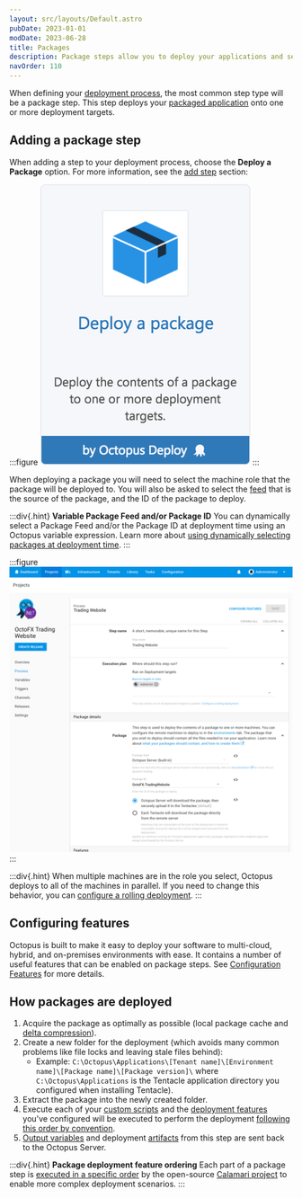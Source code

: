 ```yaml
---
layout: src/layouts/Default.astro
pubDate: 2023-01-01
modDate: 2023-06-28
title: Packages
description: Package steps allow you to deploy your applications and services that you have packaged and configured with Octopus.
navOrder: 110
---
```


When defining your [deployment process](/docs/deployments/), the most common step type will be a package step. This step deploys your [packaged application](/docs/packaging-applications) onto one or more deployment targets.

## Adding a package step

When adding a step to your deployment process, choose the **Deploy a Package** option. For more information, see the [add step](/docs/projects/steps) section:

:::figure
![](/docs/deployments/packages/images/5865908.png "width=170")
:::

When deploying a package you will need to select the machine role that the package will be deployed to. You will also be asked to select the [feed](/docs/packaging-applications/package-repositories) that is the source of the package, and the ID of the package to deploy.

:::div{.hint}
**Variable Package Feed and/or Package ID**
You can dynamically select a Package Feed and/or the Package ID at deployment time using an Octopus variable expression. Learn more about [using dynamically selecting packages at deployment time](/docs/deployments/packages/dynamically-selecting-packages).
:::

:::figure
![](/docs/deployments/packages/images/deploy-package-step.png "width=500")
:::

:::div{.hint}
When multiple machines are in the role you select, Octopus deploys to all of the machines in parallel. If you need to change this behavior, you can [configure a rolling deployment](/docs/deployments/patterns/rolling-deployments).
:::

## Configuring features

Octopus is built to make it easy to deploy your software to multi-cloud, hybrid, and on-premises environments with ease. It contains a number of useful features that can be enabled on package steps. See [Configuration Features](/docs/projects/steps/configuration-features) for more details.

## How packages are deployed

1. Acquire the package as optimally as possible (local package cache and [delta compression](/docs/deployments/packages/delta-compression-for-package-transfers)).
1. Create a new folder for the deployment (which avoids many common problems like file locks and leaving stale files behind):
    - Example: `C:\Octopus\Applications\[Tenant name]\[Environment name]\[Package name]\[Package version]\` where `C:\Octopus\Applications` is the Tentacle application directory you configured when installing Tentacle).
1. Extract the package into the newly created folder.
1. Execute each of your [custom scripts](/docs/deployments/custom-scripts/) and the [deployment features](/docs/deployments/) you've configured will be executed to perform the deployment [following this order by convention](/docs/deployments/packages/package-deployment-feature-ordering).
1. [Output variables](/docs/projects/variables/output-variables/) and deployment [artifacts](/docs/projects/deployment-process/artifacts) from this step are sent back to the Octopus Server.

:::div{.hint}
**Package deployment feature ordering**
Each part of a package step is [executed in a specific order](/docs/deployments/packages/package-deployment-feature-ordering) by the open-source [Calamari project](https://github.com/OctopusDeploy/Calamari) to enable more complex deployment scenarios.
:::
